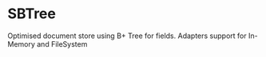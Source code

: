 # SBTree
Optimised document store using B+ Tree for fields. Adapters support for In-Memory and FileSystem 
